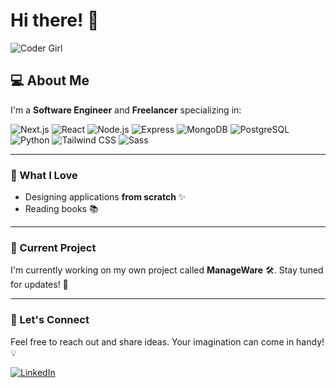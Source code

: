 # Hi there! 👋

![Coder Girl](https://media.giphy.com/media/ekjmhJUGHJm7FC4Juo/giphy.gif?cid=ecf05e47o50dw6wsrfq8jkbrbgerfeubmtlfii8yxxltqhr4&ep=v1_gifs_search&rid=giphy.gif&ct=g)

## 💻 About Me

I'm a **Software Engineer** and **Freelancer** specializing in:

![Next.js](https://img.shields.io/badge/Next.js-111?style=flat&logo=next.js&logoColor=white)
![React](https://img.shields.io/badge/React-059DC7?style=flat&logo=react&logoColor=white)
![Node.js](https://img.shields.io/badge/Node.js-339933?style=flat&logo=nodedotjs&logoColor=white)
![Express](https://img.shields.io/badge/Express-000000?style=flat&logo=express&logoColor=white)
![MongoDB](https://img.shields.io/badge/MongoDB-47A248?style=flat&logo=mongodb&logoColor=white)
![PostgreSQL](https://img.shields.io/badge/PostgreSQL-336791?style=flat&logo=postgresql&logoColor=white)
![Python](https://img.shields.io/badge/Python-FFBC42?style=flat&logo=python&logoColor=gray)
![Tailwind CSS](https://img.shields.io/badge/Tailwind_CSS-4f46e5?style=flat&logo=tailwind-css&logoColor=white)
![Sass](https://img.shields.io/badge/Sass-CC6699?style=flat&logo=sass&logoColor=white)

---

### 🎨 What I Love
- Designing applications **from scratch** ✨
- Reading books 📚

---

### 🚀 Current Project
I'm currently working on my own project called **ManageWare** 🛠️. Stay tuned for updates! 🚀

---

### 🌟 Let's Connect
Feel free to reach out and share ideas. Your imagination can come in handy! 💡

[![LinkedIn](https://img.shields.io/badge/LinkedIn-0077B5?style=flat&logo=linkedin&logoColor=white)](https://www.linkedin.com/in/maryam-shafiee/)

